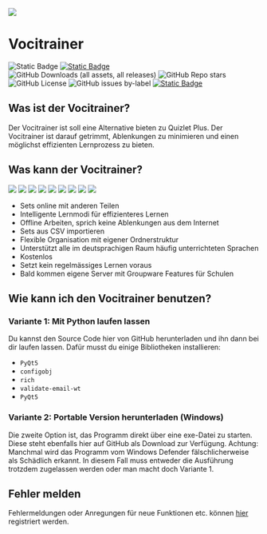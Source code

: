 ![](https://vocitrainer.admuel.ch/wp-content/uploads/2024/01/Vocitrainer_Logo_Quadrat.svg)

# Vocitrainer

![Static Badge](https://img.shields.io/badge/vocitrainer-v0.1.0-darkcyan)
[![Static Badge](https://img.shields.io/badge/webseite-vocitrainer.admuel.ch-darkgreen)](https://vocitrainer.admuel.ch)
![GitHub Downloads (all assets, all releases)](https://img.shields.io/github/downloads/samuelx12/vocitrainer/total)
![GitHub Repo stars](https://img.shields.io/github/stars/samuelx12/vocitrainer)
![GitHub License](https://img.shields.io/github/license/samuelx12/vocitrainer)
![GitHub issues by-label](https://img.shields.io/github/issues/samuelx12/vocitrainer/bug)
[![Static Badge](https://img.shields.io/badge/Fehler_melden-yellow)](https://github.com/samuelx12/Vocitrainer/issues/new)

## Was ist der Vocitrainer?
Der Vocitrainer ist soll eine Alternative bieten zu Quizlet Plus. Der Vocitrainer ist darauf getrimmt, Ablenkungen zu minimieren und einen möglichst effizienten Lernprozess zu bieten.

## Was kann der Vocitrainer?

![](https://vocitrainer.admuel.ch/wp-content/uploads/2024/01/cloud_upload_FILL0_wght400_GRAD0_opsz40.svg)
![](https://vocitrainer.admuel.ch/wp-content/uploads/2024/01/model_training_FILL0_wght400_GRAD0_opsz40.svg)
![](https://vocitrainer.admuel.ch/wp-content/uploads/2024/01/wifi_off_FILL0_wght400_GRAD0_opsz40.svg)
![](https://vocitrainer.admuel.ch/wp-content/uploads/2024/01/csv_FILL0_wght400_GRAD0_opsz40.svg)
![](https://vocitrainer.admuel.ch/wp-content/uploads/2024/01/folder_open_FILL0_wght400_GRAD0_opsz40.svg)
![](https://vocitrainer.admuel.ch/wp-content/uploads/2024/01/glyphs_FILL0_wght400_GRAD0_opsz40.svg)
![](https://vocitrainer.admuel.ch/wp-content/uploads/2024/01/credit_card_off_FILL0_wght400_GRAD0_opsz40.svg)
![](https://vocitrainer.admuel.ch/wp-content/uploads/2024/01/delete_history_FILL0_wght400_GRAD0_opsz40.svg)
![](https://vocitrainer.admuel.ch/wp-content/uploads/2024/01/groups_FILL0_wght400_GRAD0_opsz40.svg)

- Sets online mit anderen Teilen
- Intelligente Lernmodi für effizienteres Lernen
- Offline Arbeiten, sprich keine Ablenkungen aus dem Internet
- Sets aus CSV importieren
- Flexible Organisation mit eigener Ordnerstruktur
- Unterstützt alle im deutsprachigen Raum häufig unterrichteten Sprachen
- Kostenlos
- Setzt kein regelmässiges Lernen voraus
- Bald kommen eigene Server mit Groupware Features für Schulen

## Wie kann ich den Vocitrainer benutzen?
### Variante 1: Mit Python laufen lassen
Du kannst den Source Code hier von GitHub herunterladen und ihn dann bei dir laufen lassen.
Dafür musst du einige Bibliotheken installieren:
- `PyQt5`
- `configobj`
- `rich`
- `validate-email-wt`
- `PyQt5`

### Variante 2: Portable Version herunterladen (Windows)
Die zweite Option ist, das Programm direkt über eine exe-Datei zu starten. Diese steht ebenfalls hier auf GitHub als Download zur Verfügung.
Achtung: Manchmal wird das Programm vom Windows Defender fälschlicherweise als Schädlich erkannt. In diesem Fall muss entweder die Ausführung trotzdem zugelassen werden oder man macht doch Variante 1.

## Fehler melden
Fehlermeldungen oder Anregungen für neue Funktionen etc. können [hier](https://github.com/samuelx12/Vocitrainer/issues/new) registriert werden.
